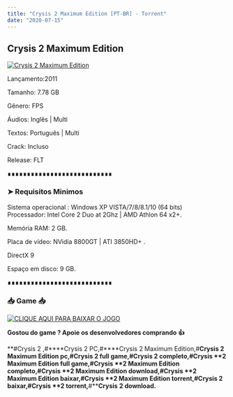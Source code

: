 ```yaml
---
title: "Crysis 2 Maximum Edition [PT-BR] - Torrent"
date: "2020-07-15"
---
```


## Crysis 2 Maximum Edition

[![](https://1.bp.blogspot.com/-OzCQmUxP2Hw/Xuz9u56jpUI/AAAAAAAAAwM/vVtU7GBaDaQP5w_AhXLLDV63RtZt5ZSMwCLcBGAsYHQ/s640/crysis-2-torrent-download.jpg "Crysis 2 Maximum Edition")](https://1.bp.blogspot.com/-OzCQmUxP2Hw/Xuz9u56jpUI/AAAAAAAAAwM/vVtU7GBaDaQP5w_AhXLLDV63RtZt5ZSMwCLcBGAsYHQ/s1600/crysis-2-torrent-download.jpg)

Lançamento:2011

Tamanho: 7.78 GB

Gênero: FPS

Áudios: Inglês | Multi

Textos: Português | Multi

Crack: Incluso

Release: FLT  
  

∎∎∎∎∎∎∎∎∎∎∎∎∎∎∎∎∎∎∎∎∎∎∎∎∎∎∎

  

### ➤ Requisitos Minimos

Sistema operacional : Windows XP VISTA/7/8/8.1/10 (64 bits)  
Processador: Intel Core 2 Duo at 2Ghz | AMD Athlon 64 x2+.

Memória RAM: 2 GB.

Placa de vídeo: NVidia 8800GT | ATI 3850HD+ .

DirectX 9

Espaço em disco: 9 GB.

∎∎∎∎∎∎∎∎∎∎∎∎∎∎∎∎∎∎∎∎∎∎∎∎∎∎∎

### 📥 Game 📥

[![](https://1.bp.blogspot.com/-qtMkGv5gL20/XnDXUMM72yI/AAAAAAAAAas/3fw4QW-wPxoIAhUyb7hjqQAA1Rvne5TmQCPcBGAYYCw/s320/MAGNET{ca9bad4f721d92abc13e060f4f8dd78be4bc2e3e6ae69d619fbd104809de1ad1}2BLINK.png "CLIQUE AQUI PARA BAIXAR O JOGO")](https://stfly.me/oVup3)

**Gostou do game ? Apoie os desenvolvedores comprando** **👍**

**#Crysis 2 ,#****Crysis 2 PC,#****Crysis 2 Maximum Edition,#****Crysis 2 Maximum Edition pc,#****Crysis 2 full game,#****Crysis 2 completo,#****Crysis** **2 Maximum Edition full game,****#****Crysis** **2 Maximum Edition completo,****#****Crysis** **2 Maximum Edition download,****#****Crysis** **2 Maximum Edition baixar,****#****Crysis** **2 Maximum Edition torrent,****#****Crysis 2 baixar,****#****Crysis** **2 torrent,****#****Crysis** **2 download.**
